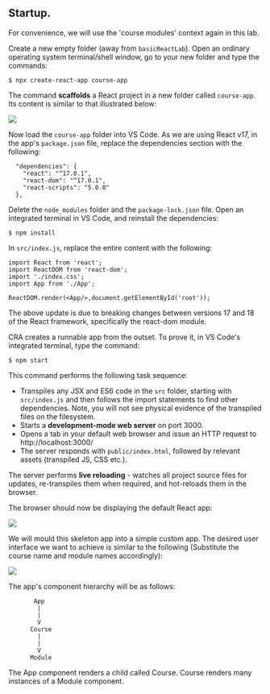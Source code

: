 ## Startup.

For convenience, we will use the 'course modules' context again in this lab. 

Create a new empty folder (away from `basicReactLab`). Open an ordinary operating system terminal/shell window, go to your new folder and type the commands:
~~~
$ npx create-react-app course-app
~~~
The command **scaffolds** a React project in a new folder called `course-app`. Its content is similar to that illustrated below:

![][scaffold]

Now load the `course-app` folder into VS Code. As we are using React v17, in the app's `package.json` file, replace the dependencies section with the following:
~~~
  "dependencies": {
    "react": "^17.0.1",
    "react-dom": "^17.0.1",
    "react-scripts": "5.0.0"
  },
~~~
Delete the `node_modules` folder and the `package-lock.json` file. Open an integrated terminal in VS Code, and reinstall the dependencies:
~~~
$ npm install
~~~

In `src/index.js`, replace the entire content with the following:
~~~
import React from 'react';
import ReactDOM from 'react-dom';
import './index.css';
import App from './App';

ReactDOM.render(<App/>,document.getElementById('root'));
~~~
The above update is due to breaking changes between versions 17 and 18 of the React framework, specifically the react-dom module.

CRA creates a runnable app from the outset. To prove it, in VS Code's integrated terminal, type the command:
~~~
$ npm start
~~~
This command performs the following task sequence:

- Transpiles any JSX and ES6 code in the `src` folder, starting with `src/index.js` and then follows the import statements to find other dependencies. Note, you will not see physical evidence of the transpiled files on the filesystem.
- Starts a **development-mode web server** on port 3000.
- Opens a tab in your default web browser and issue an HTTP request to http://localhost:3000/
- The server responds with `public/index.html`, followed by relevant assets (transpiled JS, CSS etc.).

The server performs **live reloading** - watches all project source files for updates, re-transpiles them when required, and hot-reloads them in the browser.

The browser should now be displaying the default React app:

![][default]

We will mould this skeleton app into a simple custom app. The desired user interface we want to achieve is similar to the following (Substitute the course name and module names accordingly):

![][obj]

The app's component hierarchy will be as follows:
~~~
       App 
        |
        |
        V
      Course
        |
        |  
        V
      Module
~~~
The App component renders a child called Course. Course renders many instances of a Module component. 


[scaffold]: ./img/scaffold.png
[obj]: ./img/obj.png
[default]: ./img/default.png
